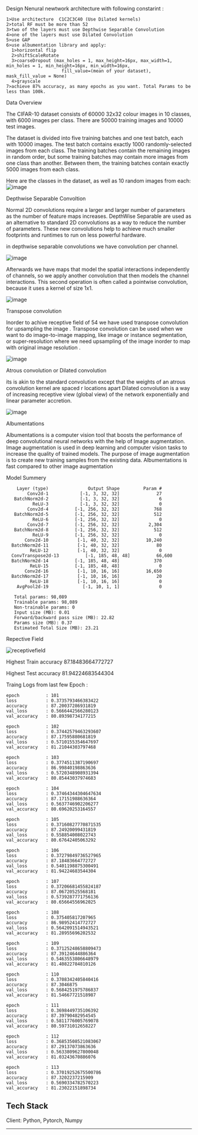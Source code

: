 Design Nenural newtwork architecture with following constarint :


    1>Use architecture  C1C2C3C40 (Use Dilated kernels)
    2>total RF must be more than 52
    3>two of the layers must use Depthwise Separable Convolution
    4>one of the layers must use Dilated Convolution
    5>use GAP
    6>use albumentation library and apply:
      1>horizontal flip
      2>shiftScaleRotate 
      3>coarseDropout (max_holes = 1, max_height=16px, max_width=1, min_holes = 1, min_height=16px, min_width=16px, 
                         fill_value=(mean of your dataset), mask_fill_value = None)  
      4>grayscale
    7>achieve 87% accuracy, as many epochs as you want. Total Params to be less than 100k.

Data Overview

The CIFAR-10 dataset consists of 60000 32x32 colour images in 10 classes, with 6000 images per class. There are 50000 training images and 10000 test images.

The dataset is divided into five training batches and one test batch, each with 10000 images. The test batch contains exactly 1000 randomly-selected images from each class. The training batches contain the remaining images in random order, but some training batches may contain more images from one class than another. Between them, the training batches contain exactly 5000 images from each class.

Here are the classes in the dataset, as well as 10 random images from each:
![image](https://user-images.githubusercontent.com/70502759/141685528-79bce9e3-7de7-4613-8beb-b13d1e59d79d.png)


Depthwise Separable Convoltion

Normal 2D convolutions require a larger and larger number of parameters as the number of feature maps increases. 
DepthWise Separable are used as an alternative to standard 2D convolutions as a way to reduce the number of parameters. 
These new convolutions help to achieve much smaller footprints and runtimes to run on less powerful hardware.

in depthwise separable convolutions we have convolution per channel. 

![image](https://user-images.githubusercontent.com/70502759/141686156-63d62ab4-cea0-49e3-ac17-72bdedec5542.png)


Afterwards we have maps that model the spatial interactions independently of channels, so we apply another convolution that then models the 
channel interactions. This second operation is often called a pointwise convolution, because it uses a kernel of size 1x1.


![image](https://user-images.githubusercontent.com/70502759/141687691-6529046f-4426-4bb7-9dbb-ceba64481c0b.png)

Transpose convolution

Inorder to achive receptive field of 54 we have used transpose convolution for upsampling the image . 
Transpose convolution can be used when we want to do  image-to-image mapping, like image or instance segmentation, or super-resolution where we need upsampling of the image inorder to map with original image resolution . 

![image](https://user-images.githubusercontent.com/70502759/141686377-39282168-3372-4399-9b78-b763c28226af.png)


Atrous convolution or Dilated convolution

its is akin to the standard convolution except that the weights of an atrous convolution kernel are spaced r locations apart
Dilated convolution is a way of increasing receptive view (global view) of the network exponentially and linear parameter accretion.

![image](https://user-images.githubusercontent.com/70502759/141687747-9763f03d-0e7a-4b8a-93a7-02ea1d1d3f63.png)

Albumentations

Albumentations is a computer vision tool that boosts the performance of deep convolutional neural networks with the help of Image augmentation.
Image augmentation is used in deep learning and computer vision tasks to increase the quality of trained models. 
The purpose of image augmentation is to create new training samples from the existing data.
Albumentations is fast compared to other image augmentation


Model Summery


        Layer (type)               Output Shape         Param #
            Conv2d-1            [-1, 3, 32, 32]              27
       BatchNorm2d-2            [-1, 3, 32, 32]               6
              ReLU-3            [-1, 3, 32, 32]               0
            Conv2d-4          [-1, 256, 32, 32]             768
       BatchNorm2d-5          [-1, 256, 32, 32]             512
              ReLU-6          [-1, 256, 32, 32]               0
            Conv2d-7          [-1, 256, 32, 32]           2,304
       BatchNorm2d-8          [-1, 256, 32, 32]             512
              ReLU-9          [-1, 256, 32, 32]               0
           Conv2d-10           [-1, 40, 32, 32]          10,240
      BatchNorm2d-11           [-1, 40, 32, 32]              80
             ReLU-12           [-1, 40, 32, 32]               0
      ConvTranspose2d-13          [-1, 185, 48, 48]          66,600
      BatchNorm2d-14          [-1, 185, 48, 48]             370
             ReLU-15          [-1, 185, 48, 48]               0
           Conv2d-16           [-1, 10, 16, 16]          16,650
      BatchNorm2d-17           [-1, 10, 16, 16]              20
             ReLU-18           [-1, 10, 16, 16]               0
        AvgPool2d-19             [-1, 10, 1, 1]               0
       
       Total params: 98,089
       Trainable params: 98,089
       Non-trainable params: 0
       Input size (MB): 0.01
       Forward/backward pass size (MB): 22.82
       Params size (MB): 0.37
       Estimated Total Size (MB): 23.21

Repective Field

![receptivefield](https://user-images.githubusercontent.com/70502759/141752462-ab9373db-e000-45f5-bd90-a7d9d3e72b9d.PNG)


Highest Train accuracy 87.18483664772727

Highest Test accuracy  81.94224683544304

Traing Logs from last few Epoch :
           
    epoch          : 101
    loss           : 0.3735793466383422
    accuracy       : 87.20037286931819
    val_loss       : 0.5666442566280123
    val_accuracy   : 80.89398734177215

    epoch          : 102
    loss           : 0.37442579463293607
    accuracy       : 87.17595880681819
    val_loss       : 0.5710155354647697
    val_accuracy   : 81.21044303797468

    epoch          : 103
    loss           : 0.3774511387190697
    accuracy       : 86.99840198863636
    val_loss       : 0.5720348908931394
    val_accuracy   : 80.85443037974683

    epoch          : 104
    loss           : 0.37464344304647634
    accuracy       : 87.17151988636364
    val_loss       : 0.5637746902206277
    val_accuracy   : 80.69620253164557

    epoch          : 105
    loss           : 0.37160827770871535
    accuracy       : 87.24920099431819
    val_loss       : 0.558854008022743
    val_accuracy   : 80.67642405063292

    epoch          : 106
    loss           : 0.37279849736527965
    accuracy       : 87.18483664772727
    val_loss       : 0.5401198875300491
    val_accuracy   : 81.94224683544304

    epoch          : 107
    loss           : 0.37206681455824187
    accuracy       : 87.06720525568181
    val_loss       : 0.5739287771756136
    val_accuracy   : 80.65664556962025

    epoch          : 108
    loss           : 0.375405817207965
    accuracy       : 86.98952414772727
    val_loss       : 0.5642091514943521
    val_accuracy   : 81.28955696202532

    epoch          : 109
    loss           : 0.37125248658809473
    accuracy       : 87.39124644886364
    val_loss       : 0.5463553806648979
    val_accuracy   : 81.40822784810126

    epoch          : 110
    loss           : 0.3708342405840416
    accuracy       : 87.3046875
    val_loss       : 0.5684251975786837
    val_accuracy   : 81.54667721518987

    epoch          : 111
    loss           : 0.3698449735106392
    accuracy       : 87.39790482954545
    val_loss       : 0.5811776005769078
    val_accuracy   : 80.59731012658227

    epoch          : 112
    loss           : 0.36853508521083067
    accuracy       : 87.29137073863636
    val_loss       : 0.5633809627800048
    val_accuracy   : 81.03243670886076

    epoch          : 113
    loss           : 0.37019252675500786
    accuracy       : 87.3202237215909
    val_loss       : 0.5690334782570223
    val_accuracy   : 81.23022151898734
   

## Tech Stack

Client: Python, Pytorch, Numpy

  ****
